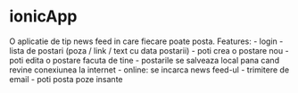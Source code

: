 # ionicApp

O aplicatie de tip news feed in care fiecare poate posta.
Features:
    - login
    - lista de postari (poza / link / text cu data postarii)
    - poti crea o postare nou
    - poti edita o postare facuta de tine
    - postarile se salveaza local pana cand revine conexiunea la internet
    - online: se incarca news feed-ul
    - trimitere de email
    - poti posta poze insante